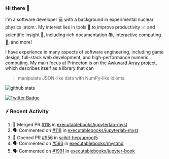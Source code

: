 ### Hi there 👋 

I'm a software developer 💻 with a background in experimental nuclear physics :atom:. My interest lies in tools :wrench: to improve productivity :chart_with_upwards_trend: and scientific insight :telescope:, including rich documentation 📚, interactive computing 🧮, and more! 

I have experience in many aspects of software engineering, including game design, full-stack web development, and high-performance numeric computing. My main focus at Princeton is on the [Awkward Array project](awkward-array.org/), which describes itself as a library that can 
> manipulate JSON-like data with NumPy-like idioms.

![github stats](https://github-readme-stats.vercel.app/api?username=agoose77&show_icons=true&hide_rank=true&hide_title=true&bg_color=30,e76445,904e95&text_color=efe3ec&icon_color=efe3ec)
<!--
**agoose77/agoose77** is a ✨ _special_ ✨ repository because its `README.md` (this file) appears on your GitHub profile.

Here are some ideas to get you started:

- 🔭 I’m currently working on ...
- 🌱 I’m currently learning ...
- 👯 I’m looking to collaborate on ...
- 🤔 I’m looking for help with ...
- 💬 Ask me about ...
- 📫 How to reach me: ...
- 😄 Pronouns: ...
- ⚡ Fun fact: ...
-->

[![Twitter Badge](https://img.shields.io/twitter/follow/agoose77?style=flat-square&logo=Twitter&logoColor=white&color=cornflowerblue)](https://twitter.com/agoose77)

### :zap: Recent Activity

<!--START_SECTION:activity-->
1. 🎉 Merged PR [#118](https://github.com/executablebooks/jupyterlab-myst/pull/118) in [executablebooks/jupyterlab-myst](https://github.com/executablebooks/jupyterlab-myst)
2. 🗣 Commented on [#118](https://github.com/executablebooks/jupyterlab-myst/pull/118#issuecomment-1718924322) in [executablebooks/jupyterlab-myst](https://github.com/executablebooks/jupyterlab-myst)
3. 💪 Opened PR [#956](https://github.com/scikit-hep/uproot5/pull/956) in [scikit-hep/uproot5](https://github.com/scikit-hep/uproot5)
4. 🗣 Commented on [#593](https://github.com/executablebooks/mystmd/issues/593#issuecomment-1718212068) in [executablebooks/mystmd](https://github.com/executablebooks/mystmd)
5. 🗣 Commented on [#1991](https://github.com/executablebooks/jupyter-book/issues/1991#issuecomment-1717589725) in [executablebooks/jupyter-book](https://github.com/executablebooks/jupyter-book)
<!--END_SECTION:activity-->
